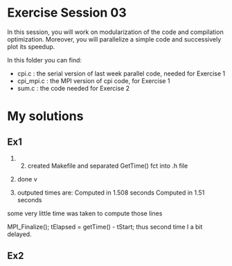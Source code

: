 # Exercise Session 03 #
In this session, you will work on modularization of the code and compilation optimization. Moreover, you will parallelize a simple code and successively plot its speedup. 

In this folder you can find:

* cpi.c : the serial version of last week parallel code, needed for Exercise 1
* cpi_mpi.c : the MPI version of cpi code, for Exercise 1
* sum.c : the code needed for Exercise 2 

# My solutions 

## Ex1 

1) 2) created Makefile and separated GetTime() fct into .h file 

3) done v

4) outputed times are: 
Computed in 1.508 seconds
Computed in 1.51 seconds
 
some very little time was taken to compute those lines 

MPI_Finalize();
tElapsed = getTime() - tStart;
thus second time I a bit delayed. 

## Ex2